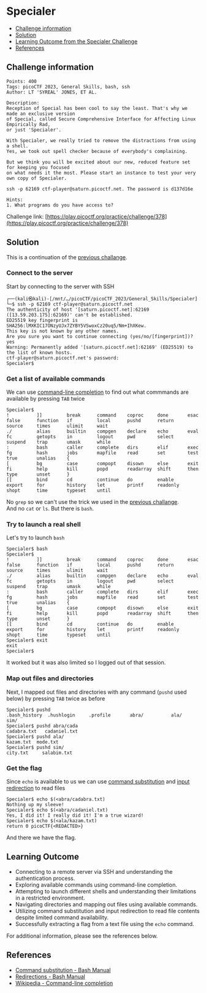 # Specialer

- [Challenge information](#challenge-information)
- [Solution](#solution)
- [Learning Outcome from the Specialer Challenge](#learning-outcome)
- [References](#references)

## Challenge information
```
Points: 400
Tags: picoCTF 2023, General Skills, bash, ssh
Author: LT 'SYREAL' JONES, ET AL.

Description:
Reception of Special has been cool to say the least. That's why we made an exclusive version 
of Special, called Secure Comprehensive Interface for Affecting Linux Empirically Rad, 
or just 'Specialer'. 

With Specialer, we really tried to remove the distractions from using a shell. 
Yes, we took out spell checker because of everybody's complaining. 

But we think you will be excited about our new, reduced feature set for keeping you focused 
on what needs it the most. Please start an instance to test your very own copy of Specialer.

ssh -p 62169 ctf-player@saturn.picoctf.net. The password is d137d16e
 
Hints:
1. What programs do you have access to?
```
Challenge link: [https://play.picoctf.org/practice/challenge/378](https://play.picoctf.org/practice/challenge/378)

## Solution

This is a continuation of the [previous challange](Special.md).

### Connect to the server

Start by connecting to the server with SSH
```
┌──(kali㉿kali)-[/mnt/…/picoCTF/picoCTF_2023/General_Skills/Specialer]
└─$ ssh -p 62169 ctf-player@saturn.picoctf.net
The authenticity of host '[saturn.picoctf.net]:62169 ([13.59.203.175]:62169)' can't be established.
ED25519 key fingerprint is SHA256:lMXKIC17ONzyUJx7ZYBY5VSwoxCz20uq5/Nm+IhXKew.
This key is not known by any other names.
Are you sure you want to continue connecting (yes/no/[fingerprint])? yes
Warning: Permanently added '[saturn.picoctf.net]:62169' (ED25519) to the list of known hosts.
ctf-player@saturn.picoctf.net's password: 
Specialer$ 
```

### Get a list of available commands

We can use [command-line completion](https://en.wikipedia.org/wiki/Command-line_completion) to find out what commmands are available by pressing `TAB` twice
```
Specialer$ 
!          ]]         break      command    coproc     done       esac       false      function   if         local      pushd      return     source     times      ulimit     wait
./         alias      builtin    compgen    declare    echo       eval       fc         getopts    in         logout     pwd        select     suspend    trap       umask      while
:          bash       caller     complete   dirs       elif       exec       fg         hash       jobs       mapfile    read       set        test       true       unalias    {
[          bg         case       compopt    disown     else       exit       fi         help       kill       popd       readarray  shift      then       type       unset      }
[[         bind       cd         continue   do         enable     export     for        history    let        printf     readonly   shopt      time       typeset    until   
```
No `grep` so we can't use the trick we used in the [previous challange](Special.md).  
And no `cat` or `ls`. But there is `bash`. 

### Try to launch a real shell

Let's try to launch `bash`
```
Specialer$ bash
Specialer$ 
!          ]]         break      command    coproc     done       esac       false      function   if         local      pushd      return     source     times      ulimit     wait
./         alias      builtin    compgen    declare    echo       eval       fc         getopts    in         logout     pwd        select     suspend    trap       umask      while
:          bash       caller     complete   dirs       elif       exec       fg         hash       jobs       mapfile    read       set        test       true       unalias    {
[          bg         case       compopt    disown     else       exit       fi         help       kill       popd       readarray  shift      then       type       unset      }
[[         bind       cd         continue   do         enable     export     for        history    let        printf     readonly   shopt      time       typeset    until      
Specialer$ exit
exit
Specialer$ 
```
It worked but it was also limited so I logged out of that session.

### Map out files and directories

Next, I mapped out files and directories with any command (`pushd` used below) by pressing `TAB` twice as before
```
Specialer$ pushd 
.bash_history  .hushlogin     .profile       abra/          ala/           sim/   
Specialer$ pushd abra/cada
cadabra.txt   cadaniel.txt  
Specialer$ pushd ala/
kazam.txt  mode.txt  
Specialer$ pushd sim/
city.txt     salabim.txt  
```

### Get the flag

Since `echo` is available to us we can use [command substitution](https://www.gnu.org/software/bash/manual/html_node/Command-Substitution.html) and [input redirection](https://www.gnu.org/software/bash/manual/html_node/Redirections.html) to read files
```
Specialer$ echo $(<abra/cadabra.txt)
Nothing up my sleeve!
Specialer$ echo $(<abra/cadaniel.txt)
Yes, I did it! I really did it! I'm a true wizard!
Specialer$ echo $(<ala/kazam.txt)
return 0 picoCTF{<REDACTED>}
```

And there we have the flag.

## Learning Outcome

- Connecting to a remote server via SSH and understanding the authentication process.
- Exploring available commands using command-line completion.
- Attempting to launch different shells and understanding their limitations in a restricted environment.
- Navigating directories and mapping out files using available commands.
- Utilizing command substitution and input redirection to read file contents despite limited command availability.
- Successfully extracting a flag from a text file using the `echo` command.


For additional information, please see the references below.

## References

- [Command substitution - Bash Manual](https://www.gnu.org/software/bash/manual/html_node/Command-Substitution.html)
- [Redirections - Bash Manual](https://www.gnu.org/software/bash/manual/html_node/Redirections.html)
- [Wikipedia - Command-line completion](https://en.wikipedia.org/wiki/Command-line_completion)